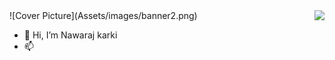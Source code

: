 <img align="right" src="https://visitor-badge.laobi.icu/badge?page_id=nawarajkarki.nawarajkarki" />
![Cover Picture](Assets/images/banner2.png)

- 👋 Hi, I’m Nawaraj karki
- 📫 

<!---
Nawarajkarki/Nawarajkarki is a ✨ special ✨ repository because its `README.md` (this file) appears on your GitHub profile.
You can click the Preview link to take a look at your changes.
--->
